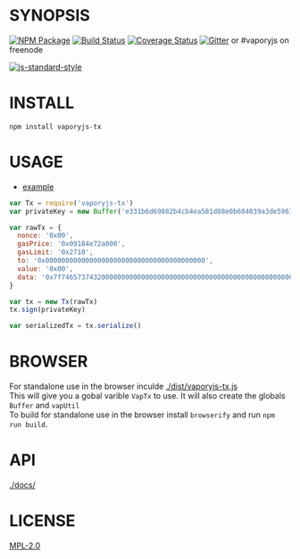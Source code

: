 # SYNOPSIS 
[![NPM Package](https://img.shields.io/npm/v/vaporyjs-tx.svg?style=flat-square)](https://www.npmjs.org/package/vaporyjs-tx)
[![Build Status](https://img.shields.io/travis/vaporyjs/vaporyjs-tx.svg?branch=master&style=flat-square)](https://travis-ci.org/vaporyjs/vaporyjs-tx)
[![Coverage Status](https://img.shields.io/coveralls/vaporyjs/vaporyjs-tx.svg?style=flat-square)](https://coveralls.io/r/vaporyjs/vaporyjs-tx)
[![Gitter](https://img.shields.io/gitter/room/vapory/vaporyjs-lib.svg?style=flat-square)](https://gitter.im/vapory/vaporyjs-lib) or #vaporyjs on freenode  

[![js-standard-style](https://cdn.rawgit.com/feross/standard/master/badge.svg)](https://github.com/feross/standard)  

# INSTALL
`npm install vaporyjs-tx`

# USAGE

  - [example](https://github.com/vaporyjs/vaporyjs-tx/blob/master/examples/transactions.js)

```javascript
var Tx = require('vaporyjs-tx')
var privateKey = new Buffer('e331b6d69882b4cb4ea581d88e0b604039a3de5967688d3dcffdd2270c0fd109', 'hex')

var rawTx = {
  nonce: '0x00',
  gasPrice: '0x09184e72a000', 
  gasLimit: '0x2710',
  to: '0x0000000000000000000000000000000000000000', 
  value: '0x00', 
  data: '0x7f7465737432000000000000000000000000000000000000000000000000000000600057'
}

var tx = new Tx(rawTx)
tx.sign(privateKey)

var serializedTx = tx.serialize()
```

# BROWSER  
For standalone use in the browser inculde [./dist/vaporyjs-tx.js](https://github.com/vapory/vaporyjs-tx/blob/master/dist/vaporyjs-tx.js)  
This will give you a gobal varible `VapTx` to use. It will also create the globals `Buffer` and `vapUtil`  
To build for standalone use in the browser install `browserify` and run `npm run build`.

# API
[./docs/](./docs/index.md)

# LICENSE
[MPL-2.0](https://tldrlegal.com/license/mozilla-public-license-2.0-(mpl-2))
